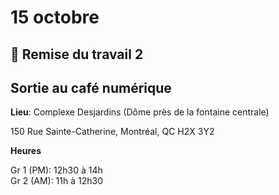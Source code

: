 # 15 octobre
## 🚨 Remise du travail 2

## Sortie au café numérique
**Lieu**: Complexe Desjardins (Dôme près de la fontaine centrale)    

150 Rue Sainte-Catherine, Montréal, QC H2X 3Y2    

**Heures**    

Gr 1 (PM): 12h30 à 14h    
Gr 2 (AM): 11h à 12h30

